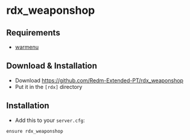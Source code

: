 # rdx_weaponshop

## Requirements
- [warmenu](https://github.com/RalivTV/warmenu)

## Download & Installation

- Download https://github.com/Redm-Extended-PT/rdx_weaponshop
- Put it in the `[rdx]` directory

## Installation
- Add this to your `server.cfg`:

```
ensure rdx_weaponshop
```
